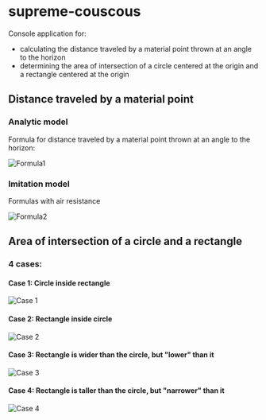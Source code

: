 # supreme-couscous
Console application for:
- calculating the distance traveled by a material point thrown at an angle to the horizon
- determining the area of intersection of a circle centered at the origin and a rectangle centered at the origin
## Distance traveled by a material point
### Analytic model
Formula for distance traveled by a material point thrown at an angle to the horizon: 

![Formula1](https://sun9-15.userapi.com/impg/p6ZEYz0uNbNbRB06P6mgexWdjSqB7JPQDK2Caw/YqkPXep6pDM.jpg?size=135x53&quality=96&sign=a39ad5c2e861437fd8630cf65456d1c2&type=album "Analytic model formula")
### Imitation model
Formulas with air resistance

![Formula2](https://sun9-62.userapi.com/impg/sEJLcI1uA_UaSZeNXnIQhw1sPzparCpjOcqqNg/3JZJCqEJ6IY.jpg?size=677x365&quality=96&sign=915d73eef0e64ad7cc2614645a503267&type=album "Imitation model formula")

## Area of intersection of a circle and a rectangle
### 4 cases:
#### Case 1: Circle inside rectangle

![Case 1](https://sun9-61.userapi.com/impg/R11cKVRuI5ZAmAIaFRikU4If7XbtQ-6vZRHNZw/Hg8ZTblGXXc.jpg?size=317x383&quality=96&sign=28ddf718f69330c06d84aaa8ca64d36e&type=album "Case 1")
#### Case 2: Rectangle inside circle

![Case 2](https://sun9-33.userapi.com/impg/49wjBd6v1LrpmhP8MVlTntP8Ge8EBoGdEwA17g/dVAuiTou9HA.jpg?size=382x426&quality=96&sign=e1608bc8ec5d2ca66e2016b0feda3a00&type=album "Case 2")
#### Case 3: Rectangle is wider than the circle, but **"lower"** than it

![Case 3](https://sun9-27.userapi.com/impg/0peCv7crmYeHDjqMYFn11S29xeg49BjoNqx4GA/WwbmjkTtsCg.jpg?size=499x364&quality=96&sign=76dbec62d058190eec6048b621164f2f&type=album "Case 3")
#### Case 4: Rectangle is taller than the circle, but **"narrower"** than it

![Case 4](https://sun9-12.userapi.com/impg/k1mrZeOs9HdMUTX_IDk2pqVgdLQxp7ugH_fC7w/yC44Qy5RLFQ.jpg?size=325x442&quality=96&sign=997a3bbac96afa95ef1eaac4f4e17158&type=album "Case 4")

